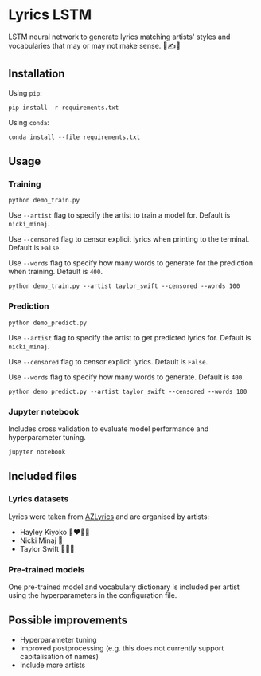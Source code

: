 # Lyrics LSTM

LSTM neural network to generate lyrics matching artists' styles and vocabularies that may or may not make sense. 🎵✍️🧠

## Installation

Using `pip`:

```
pip install -r requirements.txt
```

Using `conda`:

```
conda install --file requirements.txt
```

## Usage

### Training

```
python demo_train.py
```

Use `--artist` flag to specify the artist to train a model for. Default is `nicki_minaj`.

Use `--censored` flag to censor explicit lyrics when printing to the terminal. Default is `False`.

Use `--words` flag to specify how many words to generate for the prediction when training. Default is `400`.

```
python demo_train.py --artist taylor_swift --censored --words 100
```

### Prediction

```
python demo_predict.py
```

Use `--artist` flag to specify the artist to get predicted lyrics for. Default is `nicki_minaj`.

Use `--censored` flag to censor explicit lyrics. Default is `False`.

Use `--words` flag to specify how many words to generate. Default is `400`.

```
python demo_predict.py --artist taylor_swift --censored --words 100
```

### Jupyter notebook

Includes cross validation to evaluate model performance and hyperparameter tuning.

```
jupyter notebook
```

## Included files

### Lyrics datasets

Lyrics were taken from [AZLyrics](https://www.azlyrics.com/) and are organised by artists:

- Hayley Kiyoko 👩‍❤️‍💋‍👩
- Nicki Minaj 🐍
- Taylor Swift 👩🏼‍🌾

### Pre-trained models

One pre-trained model and vocabulary dictionary is included per artist using the hyperparameters in the configuration file.

## Possible improvements

- Hyperparameter tuning
- Improved postprocessing (e.g. this does not currently support capitalisation of names)
- Include more artists
